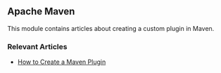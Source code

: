 ## Apache Maven

This module contains articles about creating a custom plugin in Maven.

### Relevant Articles

- [How to Create a Maven Plugin](https://www.baeldung.com/maven-plugin)
